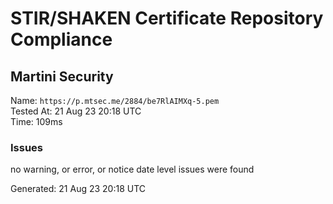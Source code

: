 # STIR/SHAKEN Certificate Repository Compliance

## Martini Security

Name: `https://p.mtsec.me/2884/be7RlAIMXq-5.pem`\
Tested At: 21 Aug 23 20:18 UTC\
Time: 109ms

### Issues

no warning, or error, or notice date level issues were found

Generated: 21 Aug 23 20:18 UTC